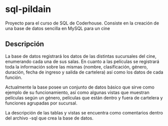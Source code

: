 # sql-pildain
Proyecto para el curso de SQL de Coderhouse. Consiste en la creación de una base de datos sencilla en MySQL para un cine

## Descripción

La base de datos registrará los datos de las distintas sucursales del cine, enumerando cada una de sus salas. En cuanto a las películas se registrará toda la información sobre las mismas (nombre, clasificación, género, duración, fecha de ingreso y salida de cartelera) así como los datos de cada función. 

Actualmente la base posee un conjunto de datos básico que sirve como ejemplo de su funcionamiento, así como algunas vistas que muestran películas según un género, películas que están dentro y fuera de cartelera y funciones agrupadas por sucursal. 

La descripción de las tablas y vistas se encuentra como comentarios dentro del archivo -sql que crea la base de datos. 